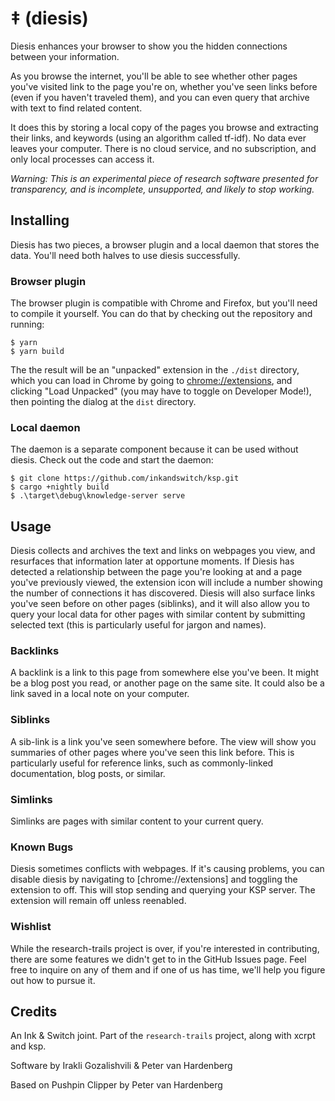 # ‡ (diesis)

Diesis enhances your browser to show you the hidden connections between your information.

As you browse the internet, you'll be able to see whether other pages you've visited link to the page you're on, whether you've seen links before (even if you haven't traveled them), and you can even query that archive with text to find related content.

It does this by storing a local copy of the pages you browse and extracting their links, and keywords (using an algorithm called tf-idf). No data ever leaves your computer. There is no cloud service, and no subscription, and only local processes can access it.

*Warning: This is an experimental piece of research software presented for transparency, and is incomplete, unsupported, and likely to stop working.*


## Installing

Diesis has two pieces, a browser plugin and a local daemon that stores the data. You'll need both halves to use diesis successfully.

### Browser plugin

The browser plugin is compatible with Chrome and Firefox, but you'll need to compile it yourself. You can do that by checking out the repository and running:

    $ yarn
    $ yarn build

The the result will be an "unpacked" extension in the `./dist` directory, which you can load in Chrome by going to [chrome://extensions](chrome://extensions), and clicking "Load Unpacked" (you may have to toggle on Developer Mode!), then pointing the dialog at the `dist` directory.

### Local daemon

The daemon is a separate component because it can be used without diesis. Check out the code and start the daemon:

    $ git clone https://github.com/inkandswitch/ksp.git
    $ cargo +nightly build
    $ .\target\debug\knowledge-server serve

## Usage

Diesis collects and archives the text and links on webpages you view, and resurfaces that information later at opportune moments. If Diesis has detected a relationship between the page you're looking at and a page you've previously viewed, the extension icon will include a number showing the number of connections it has discovered. Diesis will also surface links you've seen before on other pages (siblinks), and it will also allow you to query your local data for other pages with similar content by submitting selected text (this is particularly useful for jargon and names).

### Backlinks

A backlink is a link to this page from somewhere else you've been. It might be a blog post you read, or another page on the same site. It could also be a link saved in a local note on your computer.

### Siblinks

A sib-link is a link you've seen somewhere before. The view will show you summaries of other pages where you've seen this link before. This is particularly useful for reference links, such as commonly-linked documentation, blog posts, or similar. 

### Simlinks

Simlinks are pages with similar content to your current query.

### Known Bugs

Diesis sometimes conflicts with webpages. If it's causing problems, you can disable diesis by navigating to [chrome://extensions] and toggling the extension to off. This will stop sending and querying your KSP server. The extension will remain off unless reenabled.

### Wishlist

While the research-trails project is over, if you're interested in contributing, there are some features we didn't get to in the GitHub Issues page. Feel free to inquire on any of them and if one of us has time, we'll help you figure out how to pursue it.

## Credits

An Ink & Switch joint. Part of the `research-trails` project, along with xcrpt and ksp.

Software by Irakli Gozalishvili & Peter van Hardenberg

Based on Pushpin Clipper by Peter van Hardenberg
